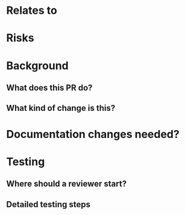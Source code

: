 <!-- Use this template by filling in information and copy and pasting relevant items out of the html comments. -->

# Relates to

<!-- LINK TO ISSUE OR TICKET -->

<!-- This risks section is to be filled out before final review and merge. -->

# Risks

<!--
Low, medium, large. List what kind of risks, and what could be effected.
-->

# Background

## What does this PR do?

## What kind of change is this?

<!--
Bug fixes (non-breaking change which fixes an issue)
Improvements (misc. changes to existing features)
Features (non-breaking change which adds functionality)
Updates (new versions of included code)
-->

<!-- This "Why" section is most relevant if there is no linked issue explaining why. If there is a related issue it might make sense to skip this why section. -->
<!--
## Why are we doing this? Any context or related work?
-->

# Documentation changes needed?

<!--
My changes do not require a change to the project documentation.
My changes require a change to the project documentation.
If a docs change is needed: I have updated the documentation accordingly.
-->

<!-- Please show how you tested the PR. This will really help if the PR needs to be retested, and probably help the PR get merged quicker. -->

# Testing

## Where should a reviewer start?

## Detailed testing steps

<!--
None, automated tests are fine.
-->

<!--
- As [anon/admin], go to [link]
  - [do action]
  - verify [result]
-->

<!-- If there is a UI change, please include before and after screenshots or videos. This will speed up PRs being merged. It is extra nice to annotate screenshots with arrows or boxes pointing out the differences. -->
<!--
## Screenshots
### Before
### After
-->

<!-- If there is anything about the deploy, please make a note. -->
<!--
# Deploy Notes
-->

<!--  Copy and paste commandline output. -->
<!--
## Database changes
-->

<!--  If there is something more than the automated steps, please specifiy deploy instructions. -->
<!--
## Deployment instructions
-->

<!-- If you are on Discord, please join https://discord.gg/flow and state your Discord username here for contribute role -->
<!--
## Discord username

-->
